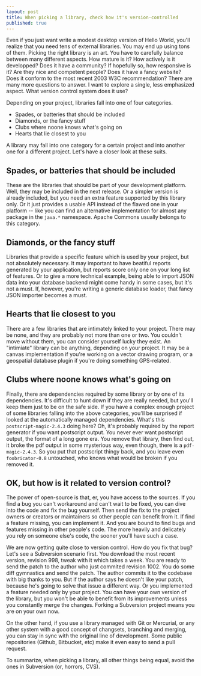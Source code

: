 ```yaml
---
layout: post
title: When picking a library, check how it's version-controlled
published: true
---
```

Even if you just want write a modest desktop version of Hello World,
you'll realize that you need tens of external libraries.  You may end up
using tons of them.  Picking the right library is an art.  You have to
carefully balance between many different aspects.  How mature is it?
How actively is it developped?  Does it have a community?  If hopefully
so, how responsive is it?  Are they nice and competent people?  Does it
have a fancy website?  Does it conform to the most recent 2003 W3C
recommendation?  There are many more questions to answer.  I want to
explore a single, less emphasized aspect.  What version control system
does it use?

Depending on your project, libraries fall into one of four categories.
 * Spades, or batteries that should be included
 * Diamonds, or the fancy stuff
 * Clubs where noone knows what's going on
 * Hearts that lie closest to you

A library may fall into one category for a certain project and into
another one for a different project.  Let's have a closer look at these
suits.

## Spades, or batteries that should be included

These are the libraries that should be part of your development
platform.  Well, they may be included in the next release.  Or a simpler
version is already included, but you need an extra feature supported
by this library only.  Or it just provides a usable API instead of the
flawed one in your platform -- like you can find an alternative
implementation for almost any package in the `java.*` namespace.  Apache
Commons usually belongs to this category.

## Diamonds, or the fancy stuff

Libraries that provide a specific feature which is used by your
project, but not absolutely necessary.  It may important to have
beatiful reports generated by your application, but reports score only
one on your long list of features.  Or to give a more technical example,
being able to import JSON data into your database backend might come
handy in some cases, but it's not a must.  If, however, you're writing a
generic database loader, that fancy JSON importer becomes a must.

## Hearts that lie closest to you

There are a few libraries that are intimately linked to
your project.  There may be none, and they are probably not more than
one or two.  You couldn't move without them, you can consider
yourself lucky they exist.  An "intimiate" library can be anything,
depending on your project.  It may be a canvas implementation if
you're working on a vector drawing program, or a geospatial database
plugin if you're doing something GPS-related.

## Clubs where noone knows what's going on

Finally, there are dependencies required by some library or by one of
its dependencies.  It's difficult to hunt down if they are really
needed, but you'll keep them just to be on the safe side.  If you have a
complex enough project of some libraries falling into the above
categories, you'll be surprised if looked at the automatically managed
dependencies.  What's this `postscript-magic-2.4.3` doing here?  Oh, it's
probably required by the report generator if you want postscript output.
You never ever want postscript output, the format of a long gone era.
You remove that library, then find out, it broke the pdf output in some
mysterious way, even though, there is a `pdf-magic-2.4.3`.  So you put
that postscript thingy back, and you leave even `foobricator-0.8`
untouched, who knows what would be broken if you removed it.

## OK, but how is it related to version control?

The power of open-source is that, er, you have access to the sources.
If you find a bug you can't workaround and can't wait to be fixed, you
can dive into the code and fix the bug yourself.  Then send the fix to
the project owners or creators or maintainers so other people can
benefit from it.  If find a feature missing, you can implement it.
And you are bound to find bugs and features missing in other people's
code.  The more heavily and delicately you rely on someone else's code,
the sooner you'll have such a case.

We are now getting quite close to version control.  How do you fix that
bug?  Let's see a Subversion scenario first.  You download the most
recent version, revision 998, tweak with it which takes a week.  You are
ready to send the patch to the author who just commited revision 1002.
You do some diff gymnastics and send the patch.  The author commits it
to the codebase with big thanks to you.  But if the author says he
doesn't like your patch, because he's going to solve that issue a
different way.  Or you implemented a feature needed only by your
project.  You can have your own version of the library, but you won't be
able to benefit from its improvements unless you constantly merge the
changes.  Forking a Subversion project means you are on your own now.

On the other hand, if you use a library managed with Git or Mercurial,
or any other system with a good concept of changsets, branching and
merging, you can stay in sync with the original line of development.
Some public repositories (Github, Bitbucket, etc) make it even easy to
send a pull request.

To summarize, when picking a library, all other things being equal,
avoid the ones in Subversion (or, horrors, CVS).
